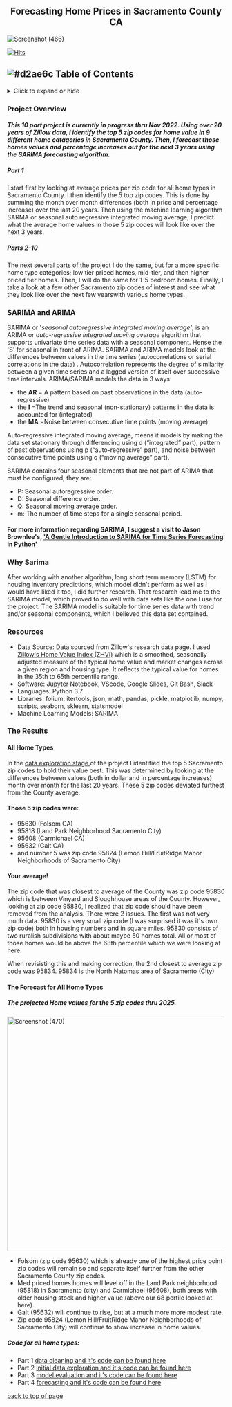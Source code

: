 ## <center>Forecasting Home Prices in Sacramento County CA</center>

![Screenshot (466)](https://user-images.githubusercontent.com/102890151/187573030-680d3f0d-80cb-4081-8edd-9bd179ec3963.png)

[![Hits](https://hits.seeyoufarm.com/api/count/incr/badge.svg?url=https%3A%2F%2Fgithub.com%2FSringayKeno%2Fforecasting-home-prices-sacramento-county&count_bg=%23DCBB79&title_bg=%23555555&icon=homeassistant.svg&icon_color=%F9E79F&title=page+visits&edge_flat=false)](https://hits.seeyoufarm.com)




## ![#d2ae6c](https://via.placeholder.com/15/d2ae6c/d2ae6c.png) Table of Contents 
<details>
  <summary>Click to expand or hide</summary>
  
* [Project Overview](#project-overview)
* [SARIMA and ARIMA](#sarima-and-arima)
* [Why SARIMA](#why-sarima)
* [Resources](#resources) 
* [The Results](#the-results) 
     * [All Home Types](#all-home-types)
     * [The Forecast](#the-forecast) 
     * [Project Code in Python](#project)

</details>

### Project Overview


#### *This 10 part project is currently in progress thru Nov 2022. Using over 20 years of Zillow data, I identify the top 5 zip codes for home value in 9 different home catagories in Sacramento County. Then, I forecast those homes values and percentage increases out for the next 3 years using the SARIMA forecasting algorithm.* 


##### Part 1
I start first by looking at average prices per zip code for all home types in Sacramento County. I then identify the 5 top zip codes. This is done by summing the month over month differences (both in price and percentage increase) over the last 20 years. Then using the machine learning algorithm SARMA or seasonal auto regressive integrated moving average, I predict what the average home values in those 5 zip codes will look like over the next 3 years. 

##### Parts 2-10
The next several parts of the project I do the same, but for a more specific home type categories; low tier priced homes, mid-tier, and then higher priced tier homes. Then, I will do the same for 1-5 bedroom homes. Finally, I take a look at a few other Sacramento zip codes of interest and see what they look like over the next few yearswith various home types.


### SARIMA and ARIMA 

SARIMA or '*seasonal autoregressive integrated moving average'*, is an ARIMA or *auto-regressive integrated moving average* algorithm that supports univariate time series data with a seasonal component. Hense the 'S' for seasonal in front of ARIMA. SARIMA and ARIMA models look at the differences between values in the time series (autocorrelations or serial correlations in the data) . Autocorrelation represents the degree of similarity between a given time series and a lagged version of itself over successive time intervals. ARIMA/SARIMA models the data in 3 ways:

* the **AR** = A pattern based on past observations in the data (auto-regressive) 
* the **I** =The trend and seasonal (non-stationary) patterns in the data is accounted for (integrated) 
* the **MA** =Noise between consecutive time points (moving average) 

Auto-regressive integrated moving average, means it models by making the data set stationary through differencing using d (“integrated” part), pattern of past observations using p (“auto-regressive” part), and noise between consecutive time points using q (“moving average” part).

SARIMA contains four seasonal elements that are not part of ARIMA that must be configured; they are:

* P: Seasonal autoregressive order.
* D: Seasonal difference order.
* Q: Seasonal moving average order.
* m: The number of time steps for a single seasonal period.

#### For more information regarding SARIMA, I suggest a visit to Jason Brownlee's, ['A Gentle Introduction to SARIMA for Time Series Forecasting in Python'](https://machinelearningmastery.com/sarima-for-time-series-forecasting-in-python/)

### Why Sarima

After working with another algorithm, long short term memory (LSTM) for housing inventory predictions, which model didn't perform as well as I would have liked it too, I did further research. That research lead me to the SARIMA model, which proved to do well with data sets like the one I use for the project. The SARIMA model is suitable for time series data with trend and/or seasonal components, which I believed this data set contained.

###  Resources 

*  Data Source: Data sourced from Zillow's research data page. I used [Zillow's Home Value Index (ZHVI)](https://www.zillow.com/research/data/) which is a  smoothed, seasonally adjusted measure of the typical home value and market changes across a given region and housing type. It reflects the typical value for homes in the 35th to 65th percentile range.
* Software: Jupyter Notebook, VScode, Google Slides, Git Bash, Slack
* Languages: Python 3.7
* Libraries: folium, itertools, json, math, pandas, pickle, matplotlib, numpy, scripts, seaborn, sklearn, statsmodel
* Machine Learning Models: SARIMA


###  The Results

#### All Home Types

 In the [data exploration stage ](https://github.com/SringayKeno/forecasting-home-prices-sacramento-county/blob/main/data_explore/data_explore_sacr.ipynb) of the project I identified the top 5 Sacramento zip codes to hold their value best. This was determined by looking at the differences between values (both in dollar and in percentage increases) month over month for the last 20 years. These 5 zip codes deviated furthest from the County average.

#### Those 5 zip codes were:
* 95630 (Folsom CA) 
* 95818 (Land Park Neighborhood Sacramento City)
* 95608 (Carmichael CA)
* 95632 (Galt CA) 
* and number 5 was zip code 95824 (Lemon Hill/FruitRidge Manor Neighborhoods of Sacramento City) 

#### Your average!

The zip code that was closest to average of the County was zip code 95830 which is between Vinyard and Sloughhouse areas of the County. However, looking at zip code 95830, I realized that zip code should have been removed from the analysis. There were 2 issues. The first was not very much data. 95830 is a very small zip code (I was surprised it was it's own zip code) both in housing numbers and in square miles. 95830 consists of two ruralish subdivisions with about maybe 50 homes total. All or most of those homes would be above the 68th percentile which we were looking at here.  

When revisisting this and making correction, the 2nd closest to average zip code was 95834. 95834 is the North Natomas area of Sacramento (City)

####  The Forecast for All Home Types

 
##### The projected Home values for the 5 zip codes thru 2025.

<img width="542" alt="Screenshot (470)" src="https://user-images.githubusercontent.com/102890151/188361242-ab7b21e3-498e-4372-a7db-811928d4f714.png">

* Folsom (zip code 95630) which is already one of the highest price point zip codes will remain so and separate itself further from the other Sacramento County zip codes. 
* Med priced homes homes will level off in the Land Park neighborhood (95818) in Sacramento (city) and Carmichael (95608), both areas with older housing stock and higher value (above our 68 pertile looked at here). 
* Galt (95632) will continue to rise, but at a much more more modest rate. 
* Zip code 95824 (Lemon Hill/FruitRidge Manor Neighborhoods of Sacramento City) will continue to show increase in home values.

##### Code for all home types:

* Part 1 [data cleaning and it's code can be found here](https://github.com/SringayKeno/forecasting-home-prices-sacramento-county/blob/main/data_cleaned/data_clean_sac.ipynb)
* Part 2 [initial data exploration and it's code can be found here](https://github.com/SringayKeno/forecasting-home-prices-sacramento-county/blob/main/data_explore/data_explore_sacr.ipynb)
* Part 3 [model evaluation and it's code can be found here](https://github.com/SringayKeno/forecasting-home-prices-sacramento-county/blob/main/model_eval/sarima_model_evaluation_sac.ipynb)
* Part 4 [forecasting and it's code can be found here](https://github.com/SringayKeno/forecasting-home-prices-sacramento-county/blob/main/forecast/sarima_forecast_sac.ipynb)

[back to top of page](#forecasting-home-prices-in-sacramento-county-ca)
